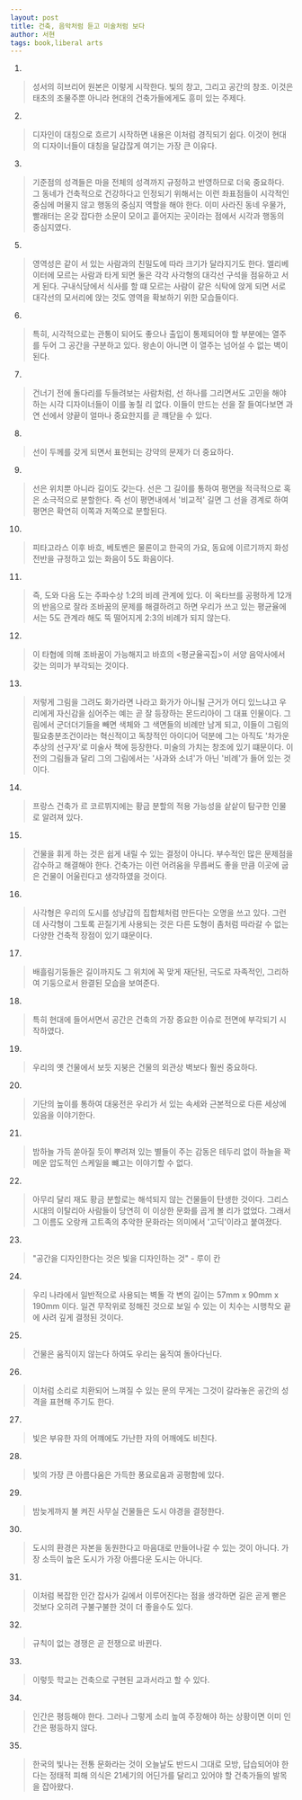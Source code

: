 ```yaml
---
layout: post
title: 건축, 음악처럼 듣고 미술처럼 보다
author: 서현
tags: book,liberal arts
---
```


1. 
> 성서의 히브리어 원본은 이렇게 시작한다. 빛의 창고, 그리고 공간의 창조. 이것은 태초의 조물주뿐 아니라 현대의 건축가들에게도 흥미 있는 주제다.

2. 
> 디자인이 대칭으로 흐르기 시작하면 내용은 이처럼 경직되기 쉽다. 이것이 현대의 디자이너들이 대칭을 달갑잖게 여기는 가장 큰 이유다.

3. 
> 기준점의 성격들은 마을 전체의 성격까지 규정하고 반영하므로 더욱 중요하다. 그 동네가 건축적으로 건강하다고 인정되기 위해서는 이런 좌표점들이 시각적인 중심에 머물지 않고 행동의 중심지 역할을 해야 한다. 이미 사라진 동네 우물가, 빨래터는 온갖 잡다한 소문이 모이고 흩어지는 곳이라는 점에서 시각과 행동의 중심지였다.

5. 
> 영역성은 같이 서 있는 사람과의 친밀도에 따라 크기가 달라지기도 한다. 엘리베이터에 모르는 사람과 타게 되면 둘은 각각 사각형의 대각선 구석을 점유하고 서게 된다. 구내식당에서 식사를 할 떄 모르는 사람이 같은 식탁에 앉게 되면 서로 대각선의 모서리에 앉는 것도 영역을 확보하기 위한 모습들이다.

6. 
> 특히, 시각적으로는 관통이 되어도 좋으나 출입이 통제되어야 할 부분에는 열주를 두어 그 공간을 구분하고 있다. 왕손이 아니면 이 열주는 넘어설 수 없는 벽이 된다.

7. 
> 건너기 전에 돌다리를 두들려보는 사람처럼, 선 하나를 그리면서도 고민을 해야 하는 시각 디자이너들이 이를 놓칠 리 없다. 이들이 만드는 선을 잘 들여다보면 과연 선에서 양끝이 얼마나 중요한지를 곧 꺠닫을 수 있다.

8. 
> 선이 두께를 갖게 되면서 표현되는 강약의 문제가 더 중요하다.

9. 
> 선은 위치뿐 아니라 길이도 갖는다. 선은 그 길이를 통하여 평면을 적극적으로 혹은 소극적으로 분할한다. 즉 선이 평면내에서 '비교적' 길면 그 선을 경계로 하여 평면은 확연히 이쪽과 저쪽으로 분할된다.

10. 
> 피타고라스 이후 바흐, 베토벤은 물론이고 한국의 가요, 동요에 이르기까지 화성 전반을 규정하고 있는 화음이 5도 화음이다.

11. 
> 즉, 도와 다음 도는 주파수상 1:2의 비례 관계에 있다. 이 옥타브를 공평하게 12개의 반음으로 잘라 조바꿈의 문제를 해결하려고 하면 우리가 쓰고 있는 평균율에서는 5도 관계라 해도 뚝 떨어지게 2:3의 비례가 되지 않는다.

12. 
> 이 타협에 의해 조바꿈이 가능해지고 바흐의 <평균율곡집>이 서양 음악사에서 갖는 의미가 부각되는 것이다.

13. 
> 저렇게 그림을 그려도 화가라면 나라고 화가가 아니될 근거가 어디 있느냐고 우리에게 자신감을 심어주는 예는 곧 잘 등장하는 몬드리아이 그 대표 인물이다. 그림에서 군더더기들을 빼면 색체와 그 색면들의 비례만 남게 되고, 이들이 그림의 필요충분조건이라는 혁신적이고 독창적인 아이디어 덕분에 그는 아직도 '차가운 추상의 선구자'로 미술사 책에 등장한다. 미술의 가치는 창조에 있기 떄문이다. 이전의 그림들과 달리 그의 그림에서는 '사과와 소녀'가 아닌 '비례'가 들어 있는 것이다.

14. 
> 프랑스 건축가 르 코르뷔지에는 황금 분할의 적용 가능성을 샅샅이 탐구한 인물로 알려져 있다.

15. 
> 건물을 휘게 하는 것은 쉽게 내릴 수 있는 결정이 아니다. 부수적인 많은 문제점을 감수하고 해결해야 한다. 건축가는 이런 어려움을 무릅써도 좋을 만큼 이곳에 굽은 건물이 어울린다고 생각하였을 것이다.

16. 
> 사각형은 우리의 도시를 성냥갑의 집합체처럼 만든다는 오명을 쓰고 있다. 그런데 사각형이 그토록 끈질기게 사용되는 것은 다른 도형이 좀처럼 따라갈 수 없는 다양한 건축적 장점이 있기 떄문이다.

17. 
> 배흘림기둥들은 길이까지도 그 위치에 꼭 맞게 재단된, 극도로 자족적인, 그리하여 기둥으로서 완결된 모습을 보여준다.

18. 
> 특히 현대에 들어서면서 공간은 건축의 가장 중요한 이슈로 전면에 부각되기 시작하였다.
 
19. 
> 우리의 옛 건물에서 보듯 지붕은 건물의 외관상 벽보다 훨씬 중요하다.

20. 
> 기단의 높이를 통하여 대웅전은 우리가 서 있는 속세와 근본적으로 다른 세상에 있음을 이야기한다.

21. 
> 밤하늘 가득 쏟아질 듯이 뿌려져 있는 별들이 주는 감동은 테두리 없이 하늘을 꽉 메운 압도적인 스케일을 뺴고는 이야기할 수 없다.

22. 
> 아무리 달리 재도 황금 분할로는 해석되지 않는 건물들이 탄생한 것이다. 그리스 시대의 이탈리아 사람들이 당연히 이 이상한 문화를 곱게 볼 리가 없었다. 그래서 그 이름도 오랑캐 고트족의 추악한 문화라는 의미에서 '고딕'이라고 붙여졌다.
 
23. 
> "공간을 디자인한다는 것은 빛을 디자인하는 것" - 루이 칸
 
24. 
> 우리 나라에서 일반적으로 사용되는 벽돌 각 변의 길이는 57mm x 90mm x 190mm 이다. 일견 무작위로 정해진 것으로 보일 수 있는 이 치수는 시행착오 끝에 사려 깊게 결정된 것이다.

25. 
> 건물은 움직이지 않는다 하여도 우리는 움직여 돌아다닌다.
 
26. 
> 이처럼 소리로 치환되어 느껴질 수 있는 문의 무게는 그것이 갈라놓은 공간의 성격을 표현해 주기도 한다.
 
27. 
> 빛은 부유한 자의 어꺠에도 가난한 자의 어깨에도 비친다.

28. 
> 빛의 가장 큰 아름다움은 가득한 풍요로움과 공평함에 있다.

29. 
> 밤늦게까지 불 켜진 사무실 건물들은 도시 야경을 결정한다.

30. 
> 도시의 환경은 자본을 동원한다고 마음대로 만들어나갈 수 있는 것이 아니다. 가장 소득이 높은 도시가 가장 아름다운 도시는 아니다.

31. 
> 이처럼 복잡한 인간 잡사가 길에서 이루어진다는 점을 생각하면 길은 곧게 뻗은 것보다 오히려 구불구불한 것이 더 좋을수도 있다.
 
32. 
> 규칙이 없는 경쟁은 곧 전쟁으로 바뀐다.
 
33. 
> 이렇듯 학교는 건축으로 구현된 교과서라고 할 수 있다.

34. 
> 인간은 평등해야 한다. 그러나 그렇게 소리 높여 주장해야 하는 상황이면 이미 인간은 평등하지 않다.

35. 
> 한국의 빛나는 전통 문화라는 것이 오늘날도 반드시 그대로 모방, 답습되어야 한다는 정태적 피해 의식은 21세기의 어딘가를 달리고 있어야 할 건축가들의 발목을 잡아왔다.